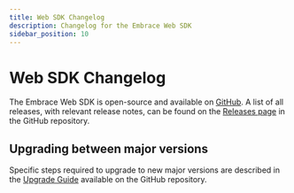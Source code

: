 ```yaml
---
title: Web SDK Changelog
description: Changelog for the Embrace Web SDK
sidebar_position: 10
---
```


# Web SDK Changelog

The Embrace Web SDK is open-source and available on [GitHub](https://github.com/embrace-io/embrace-web-sdk). A list of all releases, with relevant release notes,
can be found on the [Releases page](https://github.com/embrace-io/embrace-web-sdk/releases) in the GitHub repository.

## Upgrading between major versions

Specific steps required to upgrade to new major versions are described in the [Upgrade Guide](https://github.com/embrace-io/embrace-web-sdk/blob/main/UPGRADING.md)
available on the GitHub repository.
